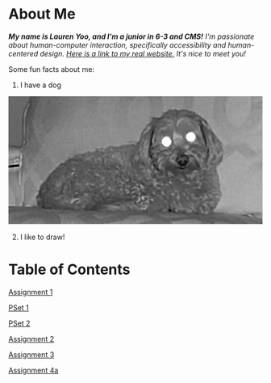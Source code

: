# About Me

_**My name is Lauren Yoo, and I'm a junior in 6-3 and CMS!** I'm passionate about human-computer interaction, specifically accessibility and human-centered design. [Here is a link to my real website.](https://laurenyoo.dev)
It's nice to meet you!_

Some fun facts about me:

1. I have a dog

![My dog](/assets/intro/dog.png)

2. I like to draw!

# Table of Contents

[Assignment 1](assignments/assignment1.md)

[PSet 1](assignments/pset1.md)

[PSet 2](assignments/pset2.md)

[Assignment 2](assignments/assignment2.md)

[Assignment 3](assignments/assignment3.md)

[Assignment 4a](assignments/assignment4a.md)

